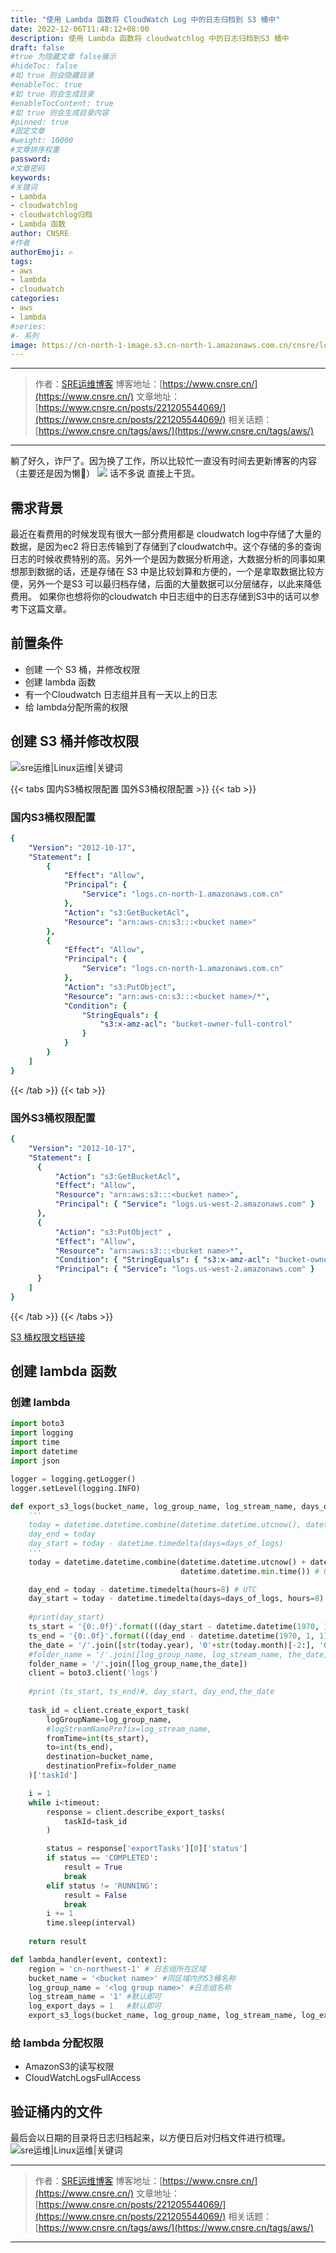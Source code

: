```yaml
---
title: "使用 Lambda 函数将 CloudWatch Log 中的日志归档到 S3 桶中"
date: 2022-12-06T11:48:12+08:00
description: 使用 Lambda 函数将 cloudwatchlog 中的日志归档到S3 桶中
draft: false
#true 为隐藏文章 false展示
#hideToc: false
#如 true 则会隐藏目录
#enableToc: true
#如 true 则会生成目录
#enableTocContent: true
#如 true 则会生成目录内容
#pinned: true  
#固定文章
#weight: 10000
#文章排序权重
password: 
#文章密码
keywords: 
#关键词
- Lambda
- cloudwatchlog
- cloudwatchlog归档
- Lambda 函数
author: CNSRE    
#作者
authorEmoji: ✍
tags:
- aws
- lambda
- cloudwatch
categories:
- aws
- lambda
#series:
#- 系列
image: https://cn-north-1-image.s3.cn-north-1.amazonaws.com.cn/cnsre/logo/lambda.png
---
```


---
> 作者：[SRE运维博客](https://www.cnsre.cn/)
> 博客地址：[https://www.cnsre.cn/](https://www.cnsre.cn/) 
> 文章地址：[https://www.cnsre.cn/posts/221205544069/](https://www.cnsre.cn/posts/221205544069/)
> 相关话题：[https://www.cnsre.cn/tags/aws/](https://www.cnsre.cn/tags/aws/)
---
躺了好久，诈尸了。因为换了工作，所以比较忙一直没有时间去更新博客的内容（主要还是因为懒🤔）
![](https://media1.giphy.com/media/P8WZZ0NYdbXAA/giphy.gif?cid=b4cf699d3clr6qwrgzfeya3tzswbivhlflyolhyiooah0k0y&rid=giphy.gif&ct=g)
话不多说 直接上干货。

## 需求背景
最近在看费用的时候发现有很大一部分费用都是 cloudwatch log中存储了大量的数据，是因为ec2 将日志传输到了存储到了cloudwatch中。这个存储的多的查询日志的时候收费特别的高。另外一个是因为数据分析用途，大数据分析的同事如果想那到数据的话，还是存储在 S3 中是比较划算和方便的，一个是拿取数据比较方便，另外一个是S3 可以最归档存储，后面的大量数据可以分层储存，以此来降低费用。
如果你也想将你的cloudwatch 中日志组中的日志存储到S3中的话可以参考下这篇文章。

## 前置条件
 - 创建 一个 S3 桶，并修改权限 
 - 创建 lambda 函数
 - 有一个Cloudwatch 日志组并且有一天以上的日志
 - 给 lambda分配所需的权限

## 创建 S3 桶并修改权限

![sre运维|Linux运维|关键词](https://cn-north-1-image.s3.cn-north-1.amazonaws.com.cn/cnsre/cnsre/fe1735857fa4d0c1041cc85ceaa7c4c9.png)


{{< tabs 国内S3桶权限配置 国外S3桶权限配置 >}}
{{< tab >}}
### 国内S3桶权限配置
```yaml
{
    "Version": "2012-10-17",
    "Statement": [
        {
            "Effect": "Allow",
            "Principal": {
                "Service": "logs.cn-north-1.amazonaws.com.cn"
            },
            "Action": "s3:GetBucketAcl",
            "Resource": "arn:aws-cn:s3:::<bucket name>"
        },
        {
            "Effect": "Allow",
            "Principal": {
                "Service": "logs.cn-north-1.amazonaws.com.cn"
            },
            "Action": "s3:PutObject",
            "Resource": "arn:aws-cn:s3:::<bucket name>/*",
            "Condition": {
                "StringEquals": {
                    "s3:x-amz-acl": "bucket-owner-full-control"
                }
            }
        }
    ]
}
```
{{< /tab >}}
{{< tab >}}
### 国外S3桶权限配置
```yaml
{
    "Version": "2012-10-17",
    "Statement": [
      {
          "Action": "s3:GetBucketAcl",
          "Effect": "Allow",
          "Resource": "arn:aws:s3:::<bucket name>",
          "Principal": { "Service": "logs.us-west-2.amazonaws.com" }
      },
      {
          "Action": "s3:PutObject" ,
          "Effect": "Allow",
          "Resource": "arn:aws:s3:::<bucket name>*",
          "Condition": { "StringEquals": { "s3:x-amz-acl": "bucket-owner-full-control" } },
          "Principal": { "Service": "logs.us-west-2.amazonaws.com" }
      }
    ]
}
```
{{< /tab >}}
{{< /tabs >}}

[S3 桶权限文档链接](https://docs.aws.amazon.com/zh_cn/AmazonCloudWatch/latest/logs/S3ExportTasks.html#S3Permissions)


<script async src="https://pagead2.googlesyndication.com/pagead/js/adsbygoogle.js?client=ca-pub-4855142804875926"
     crossorigin="anonymous"></script>
<ins class="adsbygoogle"
     style="display:block; text-align:center;"
     data-ad-layout="in-article"
     data-ad-format="fluid"
     data-ad-client="ca-pub-4855142804875926"
     data-ad-slot="5670838583"></ins>
<script>
     (adsbygoogle = window.adsbygoogle || []).push({});
</script>

## 创建 lambda 函数
### 创建 lambda
```python
import boto3
import logging
import time
import datetime
import json

logger = logging.getLogger()
logger.setLevel(logging.INFO)

def export_s3_logs(bucket_name, log_group_name, log_stream_name, days_of_logs=1, timeout=1000):
    '''
    today = datetime.datetime.combine(datetime.datetime.utcnow(), datetime.datetime.min.time())
    day_end = today
    day_start = today - datetime.timedelta(days=days_of_logs)
    '''
    today = datetime.datetime.combine(datetime.datetime.utcnow() + datetime.timedelta(hours=8),
                                      datetime.datetime.min.time()) # UTC+8 

    day_end = today - datetime.timedelta(hours=8) # UTC
    day_start = today - datetime.timedelta(days=days_of_logs, hours=8) # UTC    
   
    #print(day_start)
    ts_start = '{0:.0f}'.format(((day_start - datetime.datetime(1970, 1, 1)).total_seconds())*1000)
    ts_end = '{0:.0f}'.format(((day_end - datetime.datetime(1970, 1, 1)).total_seconds())*1000)
    the_date = '/'.join([str(today.year), '0'+str(today.month)[-2:], '0'+str(today.day)[-2:]]) 
    #folder_name = '/'.join([log_group_name, log_stream_name, the_date])
    folder_name = '/'.join([log_group_name,the_date])
    client = boto3.client('logs')
    
    #print (ts_start, ts_end)#, day_start, day_end,the_date
    
    task_id = client.create_export_task(
        logGroupName=log_group_name,
        #logStreamNamePrefix=log_stream_name,
        fromTime=int(ts_start),
        to=int(ts_end),
        destination=bucket_name,
        destinationPrefix=folder_name
    )['taskId']

    i = 1
    while i<timeout:
        response = client.describe_export_tasks(
            taskId=task_id
        )

        status = response['exportTasks'][0]['status']
        if status == 'COMPLETED':
            result = True
            break
        elif status != 'RUNNING':
            result = False
            break
        i += 1
        time.sleep(interval)
    
    return result

def lambda_handler(event, context):
    region = 'cn-northwest-1' # 日志组所在区域
    bucket_name = '<bucket name>' #同区域内的S3桶名称
    log_group_name = '<log group name>' #日志组名称
    log_stream_name = '1' #默认即可
    log_export_days = 1   #默认即可
    export_s3_logs(bucket_name, log_group_name, log_stream_name, log_export_days)
```
### 给 lambda 分配权限
- AmazonS3的读写权限
- CloudWatchLogsFullAccess

## 验证桶内的文件
最后会以日期的目录将日志归档起来，以方便日后对归档文件进行梳理。
![sre运维|Linux运维|关键词](https://cn-north-1-image.s3.cn-north-1.amazonaws.com.cn/cnsre/cnsre/b1b86970fe109d73d7bb447f505a32ca.png)

---
> 作者：[SRE运维博客](https://www.cnsre.cn/)
> 博客地址：[https://www.cnsre.cn/](https://www.cnsre.cn/) 
> 文章地址：[https://www.cnsre.cn/posts/221205544069/](https://www.cnsre.cn/posts/221205544069/)
> 相关话题：[https://www.cnsre.cn/tags/aws/](https://www.cnsre.cn/tags/aws/)
---
